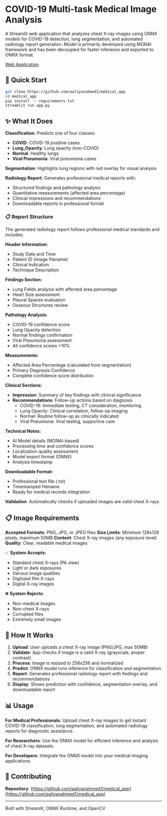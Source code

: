 # COVID-19 Multi-task Medical Image Analysis

A Streamlit web application that analyzes chest X-ray images using ONNX models for COVID-19 detection, lung segmentation, and automated radiology report generation. Model is primarily developed using MONAI framework and has been decoupled for faster inference and exported to ONNX format.

[Web Application](https://medicalapp-nvxwpnutdybrfbujnbfed4.streamlit.app/)


## 🚀 Quick Start

```bash
git clone https://github.com/aaliyanahmed1/medical_app
cd medical_app
pip install -r requirements.txt
streamlit run app.py
```

## ✨ What It Does

**Classification**: Predicts one of four classes:
- **COVID**: COVID-19 positive cases
- **Lung_Opacity**: Lung opacity (non-COVID)
- **Normal**: Healthy lungs
- **Viral Pneumonia**: Viral pneumonia cases

**Segmentation**: Highlights lung regions with red overlay for visual analysis

**Radiology Report**: Generates professional medical reports with:
- Structured findings and pathology analysis
- Quantitative measurements (affected area percentage)
- Clinical impressions and recommendations
- Downloadable reports in professional format

### 📋 Report Structure

The generated radiology report follows professional medical standards and includes:

**Header Information:**
- Study Date and Time
- Patient ID (image filename)
- Clinical Indication
- Technique Description

**Findings Section:**
- Lung Fields analysis with affected area percentage
- Heart Size assessment
- Pleural Spaces evaluation
- Osseous Structures review

**Pathology Analysis:**
- COVID-19 confidence score
- Lung Opacity detection
- Normal findings confirmation
- Viral Pneumonia assessment
- All confidence scores >10%

**Measurements:**
- Affected Area Percentage (calculated from segmentation)
- Primary Diagnosis Confidence
- Complete confidence score distribution

**Clinical Sections:**
- **Impression**: Summary of key findings with clinical significance
- **Recommendations**: Follow-up actions based on diagnosis
  - COVID-19: Immediate testing, CT consideration, monitoring
  - Lung Opacity: Clinical correlation, follow-up imaging
  - Normal: Routine follow-up as clinically indicated
  - Viral Pneumonia: Viral testing, supportive care

**Technical Notes:**
- AI Model details (MONAI-based)
- Processing time and confidence scores
- Localization quality assessment
- Model export format (ONNX)
- Analysis timestamp

**Downloadable Format:**
- Professional text file (.txt)
- Timestamped filename
- Ready for medical records integration

**Validation**: Automatically checks if uploaded images are valid chest X-rays

## 📋 Image Requirements

**Accepted Formats**: PNG, JPG, or JPEG files
**Size Limits**: Minimum 128x128 pixels, maximum 50MB
**Content**: Chest X-ray images (any exposure level)
**Quality**: Clear, readable medical images

✅ **System Accepts:**
- Standard chest X-rays (PA view)
- Light or dark exposures
- Various image qualities
- Digitized film X-rays
- Digital X-ray images

❌ **System Rejects:**
- Non-medical images
- Non-chest X-rays
- Corrupted files
- Extremely small images

## 🔧 How It Works

1. **Upload**: User uploads a chest X-ray image (PNG/JPG, max 50MB)
2. **Validate**: App checks if image is a valid X-ray (grayscale, proper contrast)
3. **Process**: Image is resized to 256x256 and normalized
4. **Predict**: ONNX model runs inference for classification and segmentation
5. **Report**: Generates professional radiology report with findings and recommendations
6. **Display**: Shows prediction with confidence, segmentation overlay, and downloadable report

## 📊 Usage

**For Medical Professionals**: Upload chest X-ray images to get instant COVID-19 classification, lung segmentation, and automated radiology reports for diagnostic assistance.

**For Researchers**: Use the ONNX model for efficient inference and analysis of chest X-ray datasets.

**For Developers**: Integrate the ONNX model into your medical imaging applications.

## 🤝 Contributing

**Repository**: [https://github.com/aaliyanahmed1/medical_app](https://github.com/aaliyanahmed1/medical_app)

---

Built with Streamlit, ONNX Runtime, and OpenCV


